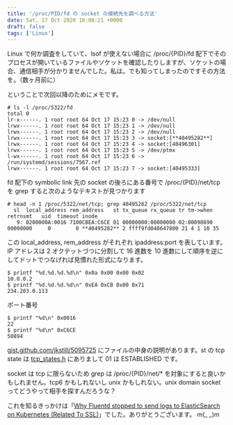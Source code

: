 ```yaml
---
title: '/proc/PID/fd の socket の接続先を調べる方法'
date: Sat, 17 Oct 2020 16:08:21 +0000
draft: false
tags: ['Linux']
---
```


Linux で何か調査をしていて、lsof が使えない場合に /proc/{PID}/fd 配下でそのプロセスが開いているファイルやソケットを確認したりしますが、ソケットの場合、通信相手が分かりませんでした。私は。でも知ってしまったのですその方法を。（数ヶ月前に）

ということで次回以降のためにメモです。

```
# ls -l /proc/5322/fd
total 0
lr-x------. 1 root root 64 Oct 17 15:23 0 -> /dev/null
lrwx------. 1 root root 64 Oct 17 15:23 1 -> /dev/null
lrwx------. 1 root root 64 Oct 17 15:23 2 -> /dev/null
lrwx------. 1 root root 64 Oct 17 15:23 3 -> socket:[**40495282**]
lrwx------. 1 root root 64 Oct 17 15:23 4 -> socket:[40496301]
lrwx------. 1 root root 64 Oct 17 15:23 5 -> /dev/ptmx
l-wx------. 1 root root 64 Oct 17 15:23 6 -> /run/systemd/sessions/7567.ref
lrwx------. 1 root root 64 Oct 17 15:23 7 -> socket:[40495333]
```

fd 配下の symbolic link 先の socket の後ろにある番号で /proc/{PID}/net/tcp を grep すると次のようなテキストが見つかります

```
# head -n 1 /proc/5322/net/tcp; grep 40495282 /proc/5322/net/tcp
  sl  local_address rem_address   st tx_queue rx_queue tr tm->when retrnsmt   uid  timeout inode                                                     
   9: 0200000A:0016 7100CBEA:C6CE 01 00000000:00000000 02:00098690 00000000     0        0 **40495282** 2 ffff9fd048647800 21 4 1 10 35
```

この local\_address, rem\_address がそれぞれ ipaddress:port を表しています。IP アドレスは 2 オクテットづつに分割して 16 進数を 10 進数にして順序を逆にしてドットでつなげれば見慣れた形式になります。

```
$ printf "%d.%d.%d.%d\n" 0x0a 0x00 0x00 0x02
10.0.0.2
$ printf "%d.%d.%d.%d\n" 0xEA 0xCB 0x00 0x71
234.203.0.113
```

ポート番号

```
$ printf "%d\n" 0x0016
22
$ printf "%d\n" 0xC6CE
50894
```

[gist.github.com/jkstill/5095725](https://gist.github.com/jkstill/5095725) にファイルの中身の説明があります。st の tcp state は [tcp\_states.h](https://elixir.bootlin.com/linux/v4.14.42/source/include/net/tcp_states.h) にありまして 01 は ESTABLISHED です。

socket は tcp に限らないため grep は /proc/{PID}/net/\* を対象にすると良いかもしれません。tcp6 かもしれないし unix かもしれない。unix domain socket ってどうやって相手を探すんだろうな？

これを知るきっかけは「[Why Fluentd stopped to send logs to ElasticSearch on Kubernetes (Related To SSL)](https://medium.com/uckey/why-fluentd-stopped-to-send-logs-to-elasticsearch-on-kubernetes-related-to-ssl-4ec1671b9ced)」でした。ありがとうございます。 m(\_ \_)m

